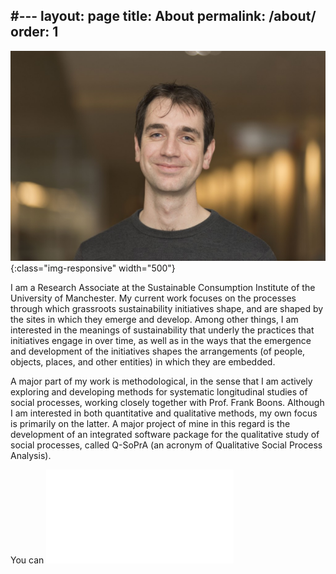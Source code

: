 #---
layout: page
title: About
permalink: /about/
order: 1
---

![Me](/assets/images/Me.png){:class="img-responsive" width="500"}

I am a Research Associate at the Sustainable Consumption Institute of the University of Manchester. My current work focuses on the processes through which grassroots sustainability initiatives shape, and are shaped by the sites in which they emerge and develop. Among other things, I am interested in the meanings of sustainability that underly the practices that initiatives engage in over time, as well as in the ways that the emergence and development of the initiatives shapes the arrangements (of people, objects, places, and other entities) in which they are embedded. 

A major part of my work is methodological, in the sense that I am actively exploring and developing methods for systematic longitudinal studies of social processes, working closely together with Prof. Frank Boons. Although I am interested in both quantitative and qualitative methods, my own focus is primarily on the latter. A major project of mine in this regard is the development of an integrated software package for the qualitative study of social processes, called Q-SoPrA (an acronym of Qualitative Social Process Analysis).

You can ![download my CV here](/assets/documents/Wouter_Spekkink_CV_2018-07.pdf)
